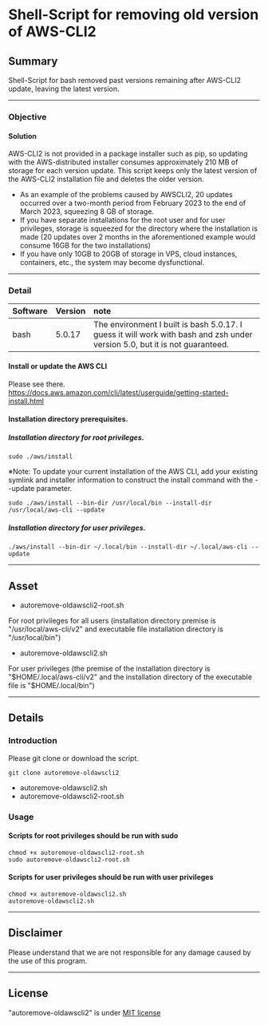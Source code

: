 # Shell-Script for removing old version of AWS-CLI2


## Summary

Shell-Script for bash removed past versions remaining after AWS-CLI2 update, leaving the latest version.


----

### Objective

#### Solution


AWS-CLI2 is not provided in a package installer such as pip, so updating with the AWS-distributed installer consumes approximately 210 MB of storage for each version update.
This script keeps only the latest version of the AWS-CLI2 installation file and deletes the older version.

- As an example of the problems caused by AWSCLI2, 20 updates occurred over a two-month period from February 2023 to the end of March 2023, squeezing 8 GB of storage.
- If you have separate installations for the root user and for user privileges, storage is squeezed for the directory where the installation is made (20 updates over 2 months in the aforementioned example would consume 16GB for the two installations)
- If you have only 10GB to 20GB of storage in VPS, cloud instances, containers, etc., the system may become dysfunctional.


----

### Detail

| Software | Version | note |
| :----------- | :--------- | :--- |
| bash| 5.0.17|The environment I built is bash 5.0.17. I guess it will work with bash and zsh under version 5.0, but it is not guaranteed.|


#### Install or update the AWS CLI

Please see there.
https://docs.aws.amazon.com/cli/latest/userguide/getting-started-install.html


#### Installation directory prerequisites.


##### Installation directory for root privileges.

~~~~
sudo ./aws/install
~~~~

※Note: To update your current installation of the AWS CLI, add your existing symlink and installer information to construct the install command with the --update parameter.


~~~~
sudo ./aws/install --bin-dir /usr/local/bin --install-dir /usr/local/aws-cli --update
~~~~


##### Installation directory for user privileges.

~~~~
./aws/install --bin-dir ~/.local/bin --install-dir ~/.local/aws-cli --update
~~~~

----

## Asset

- autoremove-oldawscli2-root.sh

For root privileges for all users (installation directory premise is "/usr/local/aws-cli/v2" and executable file installation directory is "/usr/local/bin")


- autoremove-oldawscli2.sh

For user privileges (the premise of the installation directory is "$HOME/.local/aws-cli/v2" and the installation directory of the executable file is "$HOME/.local/bin")



----

## Details

### Introduction

Please git clone or download the script.

~~~~
git clone autoremove-oldawscli2
~~~~

- autoremove-oldawscli2.sh
- autoremove-oldawscli2-root.sh


### Usage

#### Scripts for root privileges should be run with sudo

~~~~
chmod +x autoremove-oldawscli2-root.sh
sudo autoremove-oldawscli2-root.sh
~~~~

#### Scripts for user privileges should be run with user privileges

~~~~
chmod +x autoremove-oldawscli2.sh
autoremove-oldawscli2.sh
~~~~

----

## Disclaimer

Please understand that we are not responsible for any damage caused by the use of this program.

----

## License

"autoremove-oldawscli2" is under [MIT license](https://en.wikipedia.org/wiki/MIT_License)


